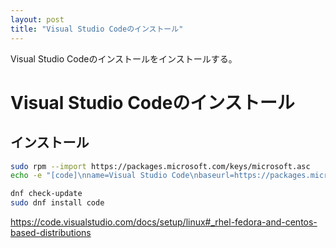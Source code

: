 ```yaml
---
layout: post
title: "Visual Studio Codeのインストール"
---
```


Visual Studio Codeのインストールをインストールする。

# Visual Studio Codeのインストール

## インストール

```sh
sudo rpm --import https://packages.microsoft.com/keys/microsoft.asc
echo -e "[code]\nname=Visual Studio Code\nbaseurl=https://packages.microsoft.com/yumrepos/vscode\nenabled=1\ngpgcheck=1\ngpgkey=https://packages.microsoft.com/keys/microsoft.asc" | sudo tee /etc/yum.repos.d/vscode.repo > /dev/null

dnf check-update
sudo dnf install code
```

<https://code.visualstudio.com/docs/setup/linux#_rhel-fedora-and-centos-based-distributions>
